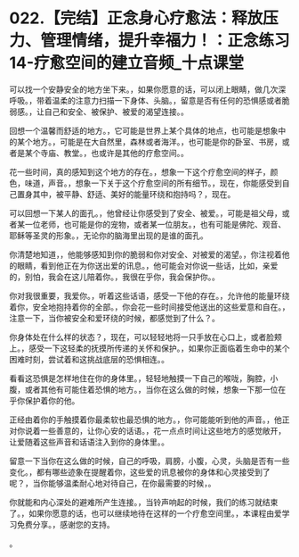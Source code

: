 # 022.【完结】正念身心疗愈法：释放压力、管理情绪，提升幸福力！：正念练习14-疗愈空间的建立音频_十点课堂

可以找一个安静安全的地方坐下来。，如果你愿意的话，可以闭上眼睛，做几次深呼吸。，带着温柔的注意力扫描一下身体、头脑。，留意是否有任何的恐惧感或者脆弱感。，让自己和安全、被保护、被爱的渴望连接。。

回想一个温馨而舒适的地方。，它可能是世界上某个具体的地点，也可能是想象中的某个地方。，可能是在大自然里，森林或者海洋。，也可能是你的卧室、书房，或者是某个寺庙、教堂。，也或许是其他的疗愈空间。。

花一些时间，真的感知到这个地方的存在。，想象一下这个疗愈空间的样子，颜色，味道，声音。，想象一下关于这个疗愈空间的所有细节。，现在，你能感受到自己置身其中，被平静、舒适、美好的能量环绕和抱持吗？，现在。

可以回想一下某人的面孔。，他曾经让你感受到了安全、被爱。，可能是祖父母，或者某一位老师，也可能是你的宠物，或者某一位朋友。，也有可能是佛陀、观音、耶稣等圣灵的形象。，无论你的脑海里出现的是谁的面孔。

你清楚地知道，，他能够感知到你的脆弱和你对安全、对被爱的渴望。，你注视着他的眼睛，看到他正在为你送出爱的讯息。，他可能会对你说一些话，比如，亲爱的，别怕，我会在这儿陪着你。，我很在乎你，我会保护你。。

你对我很重要，我爱你。，听着这些话语，感受一下他的存在。，允许他的能量环绕着你，安全地抱持着你的全部。，你会花一些时间接受他送出的这些爱意和自在。，注意一下，当你被安全和爱环绕的时候，都感觉到了什么？。

你身体处在什么样的状态？，现在，可以轻轻地将一只手放在心口上，或者脸颊上。，感受一下这轻柔的抚摸所传递的关怀和保护。，如果你正面临着生命中的某个困难时刻，尝试着和这挑战底层的恐惧相连。。

看看这恐惧是怎样地住在你的身体里。，轻轻地触摸一下自己的喉咙，胸腔，小腹，或者其他有可能住着恐惧的地方。，当你在这么做的时候，想象一下那一位在乎你保护着你的他。

正经由着你的手触摸着你最柔软也最恐惧的地方。，你可能能听到他的声音。，他正对你说着一些善意的，让你心安的话语。，花一点点时间让这些地方的感觉敞开，让爱随着这些声音和话语注入到你的身体里。。

留意一下当你在这么做的时候，自己的呼吸，肩膀，小腹，心灵，头脑是否有一些变化。，都有哪些迹象在提醒着你，这些爱的讯息被你的身体和心灵接受到了呢？，当你能够温柔耐心地对待自己，在你最需要的时候，。

你就能和内心深处的避难所产生连接。，当铃声响起的时候，我们的练习就结束了。，如果你愿意的话，也可以继续地待在这样的一个疗愈空间里。，本课程由爱学习免费分享。，感谢您的支持。

。